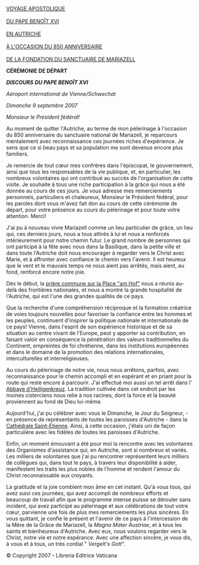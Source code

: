 [VOYAGE APOSTOLIQUE \
\
DU PAPE BENOÎT XVI\
\
EN AUTRICHE \
\
À L'OCCASION DU 850 ANNIVERSAIRE\
\
DE LA FONDATION DU SANCTUAIRE DE MARIAZELL](/content/benedict-xvi/fr/travels/2007/index_austria.html)

**CÉRÉMONIE DE DÉPART**

***DISCOURS*** ***DU PAPE BENOÎT XVI***

*Aéroport international de Vienne/Schwechat*

*Dimanche 9 septembre 2007*

*Monsieur le Président fédéral!*

Au moment de quitter l'Autriche, au terme de mon pèlerinage à l'occasion du 850 anniversaire du sanctuaire national de Mariazell, je reparcours mentalement avec reconnaissance ces journées riches d'expérience. Je sens que ce si beau pays et sa population me sont devenus encore plus familiers.

Je remercie de tout cœur mes confrères dans l'épiscopat, le gouvernement, ainsi que tous les responsables de la vie publique, et, en particulier, les nombreux volontaires qui ont contribué au succès de l'organisation de cette visite. Je souhaite à tous une riche participation à la grâce qui nous a été donnée au cours de ces jours. Je vous adresse mes remerciements personnels, particuliers et chaleureux, Monsieur le Président fédéral, pour les paroles dont vous m'avez fait don au cours de cette cérémonie de départ, pour votre présence au cours du pèlerinage et pour toute votre attention. Merci!

J'ai pu à nouveau vivre Mariazell comme un lieu particulier de grâce, un lieu qui, ces derniers jours, nous a tous attirés à lui et nous a renforcés intérieurement pour notre chemin futur. Le grand nombre de personnes qui ont participé à la fête avec nous dans la Basilique, dans la petite ville et dans toute l'Autriche doit nous encourager à regarder vers le Christ avec Marie, et à affronter avec confiance le chemin vers l'avenir. Il est heureux que le vent et le mauvais temps ne nous aient pas arrêtés, mais aient, au fond, renforcé encore notre joie.

Dès le début, la [prière commune sur la Place "am Hof"](/content/benedict-xvi/fr/speeches/2007/september/documents/hf_ben-xvi_spe_20070907_preghiera-maria.html) nous a réunis au-delà des frontières nationales, et nous a montré la grande hospitalité de l'Autriche, qui est l'une des grandes qualités de ce pays.

Que la recherche d'une compréhension réciproque et la formation créatrice de voies toujours nouvelles pour favoriser la confiance entre les hommes et les peuples, continuent d'inspirer la politique nationale et internationale de ce pays! Vienne, dans l'esprit de son expérience historique et de sa situation au centre vivant de l'Europe, peut y apporter sa contribution, en faisant valoir en conséquence la pénétration des valeurs traditionnelles du Continent, empreintes de foi chrétienne, dans les institutions européennes et dans le domaine de la promotion des relations internationales, interculturelles et interreligieuses.

Au cours du pèlerinage de notre vie, nous nous arrêtons, parfois, avec reconnaissance pour le chemin accompli et en espérant et en priant pour la route qui reste encore à parcourir. J'ai effectué moi aussi un tel arrêt dans l' [Abbaye d'Heiligenkreuz](/content/benedict-xvi/fr/speeches/2007/september/documents/hf_ben-xvi_spe_20070909_heiligenkreuz.html). La tradition cultivée dans cet endroit par les moines cisterciens nous relie à nos racines, dont la force et la beauté proviennent au fond de Dieu lui-même.

Aujourd'hui, j'ai pu célébrer avec vous le Dimanche, le Jour du Seigneur, - en présence de représentants de toutes les paroisses d'Autriche - dans la [Cathédrale Saint-Etienne](/content/benedict-xvi/fr/homilies/2007/documents/hf_ben-xvi_hom_20070909_wien.html). Ainsi, à cette occasion, j'étais uni de façon particulière avec les fidèles de toutes les paroisses d'Autriche.

Enfin, un moment émouvant a été pour moi la rencontre avec les volontaires des Organismes d'assistance qui, en Autriche, sont si nombreux et variés. Les milliers de volontaires que j'ai pu rencontrer représentent leurs milliers de collègues qui, dans tout le pays, à travers leur disponibilité à aider, manifestent les traits les plus nobles de l'homme et rendent l'amour du Christ reconnaissable aux croyants.

La gratitude et la joie comblent mon âme en cet instant. Qu'à vous tous, qui avez suivi ces journées, qui avez accompli de nombreux efforts et beaucoup de travail afin que le programme intense puisse se dérouler sans incident, qui avez participé au pèlerinage et aux célébrations de tout votre cœur, parvienne une fois de plus mes remerciements les plus sincères. En vous quittant, je confie le présent et l'avenir de ce pays à l'intercession de la Mère de la Grâce de Mariazell, la *Magna Mater Austriae*, et à tous les saints et bienheureux d'Autriche. Avec eux, nous voulons regarder vers le Christ, notre vie et notre espérance. Avec une affection sincère, je vous dis, à vous et à tous, un très cordial " *Vergelt's Gott*".

© Copyright 2007 - Libreria Editrice Vaticana
